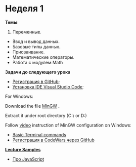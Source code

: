 # Неделя 1

**Темы**
1. Переменные.
- Ввод и вывод данных.
- Базовые типы данных.
- Присваивание.
- Математические операторы.
- Работа с модулем Math 

**Задачи до следующего урока**
- [Регистрация в GitHub](github.com);
- [Установка IDE Visual Studio Code](https://code.visualstudio.com/);

For Windows:</br>

Download the file [MinGW](https://www.dropbox.com/s/ebo285kp5nivina/mingw64tdm.7z?dl=0) .</br>

Extract it under root directory (C:\ or D:\)</br>

Follow [video](https://www.youtube.com/watch?v=m4jZDXdT_tM&feature=emb_imp_woyt) instruction of MinGW configuration on Windows:</br>

- [Basic Terminal commands](https://github.com/bobur554396/PL2017FALL/blob/master/basic_commands.textile)
- [Регистрация в CodeWars через GitHub](https://www.codewars.com/)

**[Lecture Samples](https://github.com/Assylzhan-Izbassar)**

- [Про JavaScript](https://learn.javascript.ru/)

